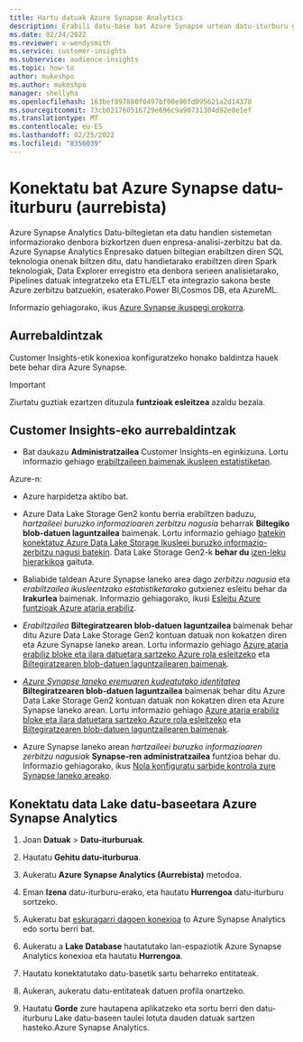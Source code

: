 ```yaml
---
title: Hartu datuak Azure Synapse Analytics
description: Erabili datu-base bat Azure Synapse urtean datu-iturburu gisa Dynamics 365 Customer Insights.
ms.date: 02/24/2022
ms.reviewer: v-wendysmith
ms.service: customer-insights
ms.subservice: audience-insights
ms.topic: how-to
author: mukeshpo
ms.author: mukeshpo
manager: shellyha
ms.openlocfilehash: 163bef897880f0497bf00e90fd095621a2d14378
ms.sourcegitcommit: 73cb021760516729e696c9a90731304d92e0e1ef
ms.translationtype: MT
ms.contentlocale: eu-ES
ms.lasthandoff: 02/25/2022
ms.locfileid: "8356039"
---
```

# <a name="connect-an-azure-synapse-data-source-preview"></a>Konektatu bat Azure Synapse datu-iturburu (aurrebista)

Azure Synapse Analytics Datu-biltegietan eta datu handien sistemetan informaziorako denbora bizkortzen duen enpresa-analisi-zerbitzu bat da. Azure Synapse Analytics Enpresako datuen biltegian erabiltzen diren SQL teknologia onenak biltzen ditu, datu handietarako erabiltzen diren Spark teknologiak, Data Explorer erregistro eta denbora serieen analisietarako, Pipelines datuak integratzeko eta ETL/ELT eta integrazio sakona beste Azure zerbitzu batzuekin, esaterako.Power BI,Cosmos DB, eta AzureML.

Informazio gehiagorako, ikus [Azure Synapse ikuspegi orokorra](/azure/synapse-analytics/overview-what-is).

## <a name="prerequisites"></a>Aurrebaldintzak

Customer Insights-etik konexioa konfiguratzeko honako baldintza hauek bete behar dira Azure Synapse.

> [!IMPORTANT]
> Ziurtatu guztiak ezartzen dituzula **funtzioak esleitzea** azaldu bezala.  

## <a name="prerequisites-in-customer-insights"></a>Customer Insights-eko aurrebaldintzak

* Bat daukazu **Administratzailea** Customer Insights-en eginkizuna. Lortu informazio gehiago [erabiltzaileen baimenak ikusleen estatistiketan](permissions.md#assign-roles-and-permissions).

Azure-n: 

- Azure harpidetza aktibo bat.

- Azure Data Lake Storage Gen2 kontu berria erabiltzen baduzu, *hartzaileei buruzko informazioaren zerbitzu nagusia* beharrak **Biltegiko blob-datuen laguntzailea** baimenak. Lortu informazio gehiago [batekin konektatuz Azure Data Lake Storage Ikusleei buruzko informazio-zerbitzu nagusi batekin](connect-service-principal.md). Data Lake Storage Gen2-k **behar du** [izen-leku hierarkikoa](/azure/storage/blobs/data-lake-storage-namespace) gaituta.

- Baliabide taldean Azure Synapse laneko area dago *zerbitzu nagusia* eta *erabiltzailea ikusleentzako estatistiketarako* gutxienez esleitu behar da **Irakurlea** baimenak. Informazio gehiagorako, ikusi [Esleitu Azure funtzioak Azure ataria erabiliz](/azure/role-based-access-control/role-assignments-portal).

- *Erabiltzailea* **Biltegiratzearen blob-datuen laguntzailea** baimenak behar ditu Azure Data Lake Storage Gen2 kontuan datuak non kokatzen diren eta Azure Synapse laneko arean. Lortu informazio gehiago [Azure ataria erabiliz bloke eta ilara datuetara sartzeko Azure rola esleitzeko](/azure/storage/common/storage-auth-aad-rbac-portal) eta [Biltegiratzearen blob-datuen laguntzailearen baimenak](/azure/role-based-access-control/built-in-roles#storage-blob-data-contributor).

- *[Azure Synapse laneko eremuaren kudeatutako identitatea](/azure/synapse-analytics/security/synapse-workspace-managed-identity)* **Biltegiratzearen blob-datuen laguntzailea** baimenak behar ditu Azure Data Lake Storage Gen2 kontuan datuak non kokatzen diren eta Azure Synapse laneko arean. Lortu informazio gehiago [Azure ataria erabiliz bloke eta ilara datuetara sartzeko Azure rola esleitzeko](/azure/storage/common/storage-auth-aad-rbac-portal) eta [Biltegiratzearen blob-datuen laguntzailearen baimenak](/azure/role-based-access-control/built-in-roles#storage-blob-data-contributor).

- Azure Synapse laneko arean *hartzaileei buruzko informazioaren zerbitzu nagusiak* **Synapse-ren administratzailea** funtzioa behar du. Informazio gehiagorako, ikus [Nola konfiguratu sarbide kontrola zure Synapse laneko areako](/azure/synapse-analytics/security/how-to-set-up-access-control).

## <a name="connect-to-data-lake-databases-in-azure-synapse-analytics"></a>Konektatu data Lake datu-baseetara Azure Synapse Analytics

1. Joan **Datuak** > **Datu-iturburuak**.

1. Hautatu **Gehitu datu-iturburua**.

1. Aukeratu **Azure Synapse Analytics (Aurrebista)** metodoa.

1. Eman **Izena** datu-iturburu-erako, eta hautatu **Hurrengoa** datu-iturburu sortzeko. 

1. Aukeratu bat [eskuragarri dagoen konexioa](connections.md) to Azure Synapse Analytics edo sortu berri bat.

1. Aukeratu a **Lake Database** hautatutako lan-espaziotik Azure Synapse Analytics konexioa eta hautatu **Hurrengoa**.

1. Hautatu konektatutako datu-basetik sartu beharreko entitateak. 

1. Aukeran, aukeratu datu-entitateak datuen profila onartzeko. 

1. Hautatu **Gorde** zure hautapena aplikatzeko eta sortu berri den datu-iturburu Lake datu-baseen taulei lotuta dauden datuak sartzen hasteko.Azure Synapse Analytics.
